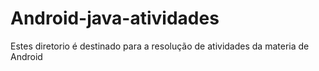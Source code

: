 # Android-java-atividades
Estes diretorio é destinado para a resolução de atividades da materia de Android
